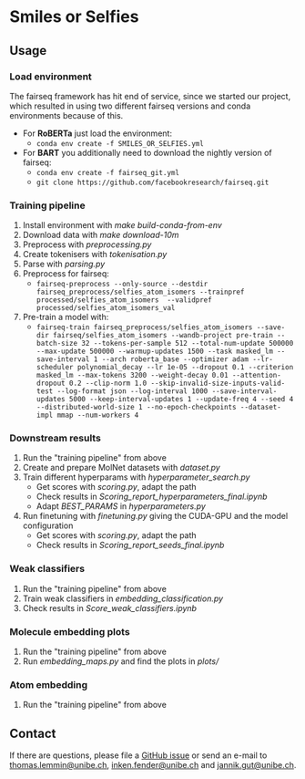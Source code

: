 # Smiles or Selfies
## Usage
### Load environment
The fairseq framework has hit end of service, since we started our project, which resulted in using two different fairseq versions and conda environments because of this.
- For **RoBERTa** just load the environment:
    - `conda env create -f SMILES_OR_SELFIES.yml`
- For **BART** you additionally need to download the nightly version of fairseq:
    - `conda env create -f fairseq_git.yml`
    - `git clone https://github.com/facebookresearch/fairseq.git`
### Training pipeline
1. Install environment with _make build-conda-from-env_
1. Download data with _make download-10m_
1. Preprocess with _preprocessing.py_
1. Create tokenisers with _tokenisation.py_
1. Parse with _parsing.py_
1. Preprocess for fairseq:
    - `fairseq-preprocess --only-source --destdir fairseq_preprocess/selfies_atom_isomers --trainpref processed/selfies_atom_isomers  --validpref processed/selfies_atom_isomers_val`
1. Pre-train a model with:
    -  `fairseq-train fairseq_preprocess/selfies_atom_isomers --save-dir fairseq/selfies_atom_isomers --wandb-project pre-train --batch-size 32 --tokens-per-sample 512 --total-num-update 500000 --max-update 500000 --warmup-updates 1500 --task masked_lm --save-interval 1 --arch roberta_base --optimizer adam --lr-scheduler polynomial_decay --lr 1e-05 --dropout 0.1 --criterion masked_lm --max-tokens 3200 --weight-decay 0.01 --attention-dropout 0.2 --clip-norm 1.0 --skip-invalid-size-inputs-valid-test --log-format json --log-interval 1000 --save-interval-updates 5000 --keep-interval-updates 1 --update-freq 4 --seed 4 --distributed-world-size 1 --no-epoch-checkpoints --dataset-impl mmap --num-workers 4`
### Downstream results
1. Run the "training pipeline" from above
1. Create and prepare MolNet datasets with _dataset.py_
1. Train different hyperparams with _hyperparameter\_search.py_
   - Get scores with _scoring.py_, adapt the path
   - Check results in _Scoring\_report\_hyperparameters\_final.ipynb_
   - Adapt _BEST_PARAMS_ in _hyperparameters.py_
1. Run finetuning with _finetuning.py_ giving the CUDA-GPU and the model configuration
   - Get scores with _scoring.py_, adapt the path
   - Check results in _Scoring\_report\_seeds_final.ipynb_
### Weak classifiers
1. Run the "training pipeline" from above
1. Train weak classifiers in _embedding\_classification.py_ 
1. Check results in _Score\_weak\_classifiers.ipynb_
### Molecule embedding plots
1. Run the "training pipeline" from above
1. Run _embedding_maps.py_ and find the plots in _plots/_
### Atom embedding
1. Run the "training pipeline" from above

## Contact
If there are questions, please file a [GitHub issue](https://github.com/ibmm-unibe-ch/SMILES_or_SELFIES/issues) or send an e-mail to thomas.lemmin@unibe.ch, inken.fender@unibe.ch and jannik.gut@unibe.ch.